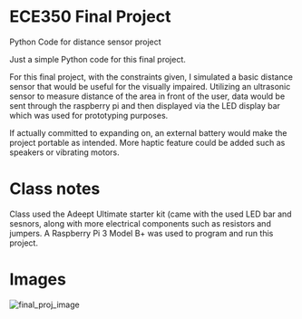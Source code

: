 # ECE350 Final Project
Python Code for distance sensor project

Just a simple Python code for this final project.

For this final project, with the constraints given, I simulated a basic distance sensor that would be useful for the visually impaired. 
Utilizing an ultrasonic sensor to measure distance of the area in front of the user, data would be sent through the raspberry pi and then displayed via 
the LED display bar which was used for prototyping purposes. 

If actually committed to expanding on, an external battery would make the project portable as intended. More haptic feature could be added such as speakers 
or vibrating motors.

# Class notes
Class used the Adeept Ultimate starter kit (came with the used LED bar and sesnors, along with more electrical components such as resistors and jumpers.
A Raspberry Pi 3 Model B+ was used to program and run this project.

# Images

![final_proj_image](https://user-images.githubusercontent.com/123530297/215636697-abc6bcbb-ebf7-46c7-9d1a-06787812926b.png)

